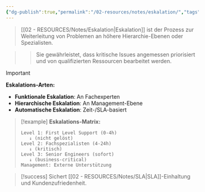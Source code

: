 ```yaml
---
{"dg-publish":true,"permalink":"/02-resources/notes/eskalation/","tags":["service-management/prozesse","incident-management/hierarchie"],"noteIcon":"","updated":"2025-09-16T23:41:26.750+02:00"}
---
```



>[[02 - RESOURCES/Notes/Eskalation\|Eskalation]] ist der Prozess zur Weiterleitung von Problemen an höhere Hierarchie-Ebenen oder Spezialisten.

>>Sie gewährleistet, dass kritische Issues angemessen priorisiert und von qualifizierten Ressourcen bearbeitet werden.

>[!important] 
>**Eskalations-Arten:**
>- **Funktionale Eskalation**: An Fachexperten
>- **Hierarchische Eskalation**: An Management-Ebene
>- **Automatische Eskalation**: Zeit-/SLA-basiert

>[!example] 
>**Eskalations-Matrix:**
>```
>Level 1: First Level Support (0-4h)
>    ↓ (nicht gelöst)
>Level 2: Fachspezialisten (4-24h)
>    ↓ (kritisch)
>Level 3: Senior Engineers (sofort)
>    ↓ (business-critical)
>Management: Externe Unterstützung
>```

>[!success] 
>Sichert [[02 - RESOURCES/Notes/SLA\|SLA]]-Einhaltung und Kundenzufriedenheit.